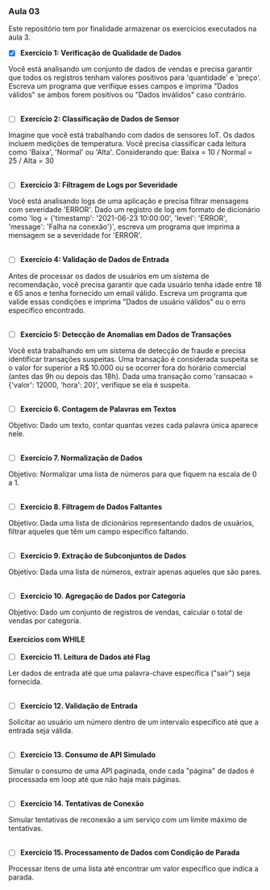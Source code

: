 ### Aula 03

Este repositório tem por finalidade armazenar os exercícios executados na aula 3.


- [x] **Exercício 1: Verificação de Qualidade de Dados**
<div style="text-align: left">
Você está analisando um conjunto de dados de vendas e precisa garantir que todos os 
registros tenham valores positivos para 'quantidade' e 'preço'. 
Escreva um programa que verifique esses campos e imprima "Dados válidos" se ambos 
forem positivos ou "Dados inválidos" caso contrário.
</div>
<br>


- [ ] **Exercício 2: Classificação de Dados de Sensor**
<div style="text-align: left">
Imagine que você está trabalhando com dados de sensores IoT. 
Os dados incluem medições de temperatura. Você precisa classificar cada leitura 
como 'Baixa', 'Normal' ou 'Alta'. Considerando que: Baixa = 10 / Normal = 25 / Alta = 30
</div>
<br>

- [ ] **Exercício 3: Filtragem de Logs por Severidade**
<div style="text-align: left">
Você está analisando logs de uma aplicação e precisa filtrar mensagens 
com severidade 'ERROR'. Dado um registro de log em formato de dicionário 
como 'log = {'timestamp': '2021-06-23 10:00:00', 'level': 'ERROR', 'message': 'Falha na conexão'}', 
escreva um programa que imprima a mensagem se a severidade for 'ERROR'.
</div>
<br>

- [ ] **Exercício 4: Validação de Dados de Entrada**
<div style="text-align: left">
Antes de processar os dados de usuários em um sistema de recomendação, 
você precisa garantir que cada usuário tenha idade entre 18 e 65 anos e tenha 
fornecido um email válido. Escreva um programa que valide essas condições 
e imprima "Dados de usuário válidos" ou o erro específico encontrado.
</div>
<br>

- [ ] **Exercício 5: Detecção de Anomalias em Dados de Transações**
<div style="text-align: left">
Você está trabalhando em um sistema de detecção de fraude e precisa identificar 
transações suspeitas. Uma transação é considerada suspeita se o valor for superior 
a R$ 10.000 ou se ocorrer fora do horário comercial (antes das 9h ou depois das 18h). 
Dada uma transação como 'ransacao = {'valor': 12000, 'hora': 20}', verifique se ela é suspeita.
</div>
<br>

- [ ] **Exercício 6. Contagem de Palavras em Textos**
<div style="text-align: left">
Objetivo: Dado um texto, contar quantas vezes cada palavra única aparece nele.
</div>
<br>

- [ ] **Exercício 7. Normalização de Dados**
<div style="text-align: left">
Objetivo: Normalizar uma lista de números para que fiquem na escala de 0 a 1.
</div>
<br>

- [ ] **Exercício 8. Filtragem de Dados Faltantes**
<div style="text-align: left">
Objetivo: Dada uma lista de dicionários representando dados de usuários, 
filtrar aqueles que têm um campo específico faltando.
</div>
<br>

- [ ] **Exercício 9. Extração de Subconjuntos de Dados**
<div style="text-align: left">
Objetivo: Dada uma lista de números, extrair apenas aqueles que são pares.
</div>
<br>

- [ ] **Exercício 10. Agregação de Dados por Categoria**
<div style="text-align: left">
Objetivo: Dado um conjunto de registros de vendas, calcular o total de vendas por categoria.
</div>

#### Exercícios com WHILE

- [ ] **Exercício 11. Leitura de Dados até Flag**
<div style="text-align: left">
Ler dados de entrada até que uma palavra-chave específica ("sair") seja fornecida.
</div>
<br>

- [ ] **Exercício 12. Validação de Entrada**
<div style="text-align: left">
Solicitar ao usuário um número dentro de um intervalo específico até que a entrada seja válida.
</div>
<br>

- [ ] **Exercício 13. Consumo de API Simulado**
<div style="text-align: left">
Simular o consumo de uma API paginada, onde cada "página" de dados é processada em loop até que não haja mais páginas.
</div>
<br>

- [ ] **Exercício 14. Tentativas de Conexão**
<div style="text-align: left">
Simular tentativas de reconexão a um serviço com um limite máximo de tentativas.
</div>
<br>

- [ ] **Exercício 15. Processamento de Dados com Condição de Parada**
<div style="text-align: left">
Processar itens de uma lista até encontrar um valor específico que indica a parada.
</div>